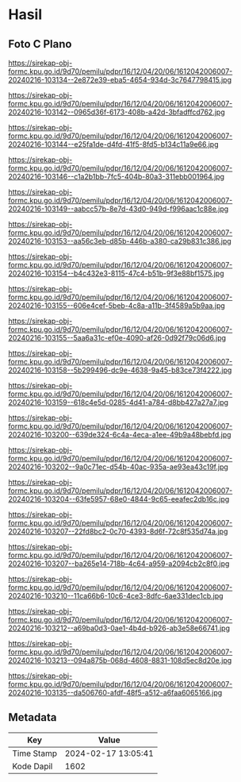 # Hasil

## Foto C Plano

https://sirekap-obj-formc.kpu.go.id/9d70/pemilu/pdpr/16/12/04/20/06/1612042006007-20240216-103134--2e872e39-eba5-4654-934d-3c7647798415.jpg

https://sirekap-obj-formc.kpu.go.id/9d70/pemilu/pdpr/16/12/04/20/06/1612042006007-20240216-103142--0965d36f-6173-408b-a42d-3bfadffcd762.jpg

https://sirekap-obj-formc.kpu.go.id/9d70/pemilu/pdpr/16/12/04/20/06/1612042006007-20240216-103144--e25fa1de-d4fd-41f5-8fd5-b134c11a9e66.jpg

https://sirekap-obj-formc.kpu.go.id/9d70/pemilu/pdpr/16/12/04/20/06/1612042006007-20240216-103146--c1a2b1bb-7fc5-404b-80a3-311ebb001964.jpg

https://sirekap-obj-formc.kpu.go.id/9d70/pemilu/pdpr/16/12/04/20/06/1612042006007-20240216-103149--aabcc57b-8e7d-43d0-949d-f996aac1c88e.jpg

https://sirekap-obj-formc.kpu.go.id/9d70/pemilu/pdpr/16/12/04/20/06/1612042006007-20240216-103153--aa56c3eb-d85b-446b-a380-ca29b831c386.jpg

https://sirekap-obj-formc.kpu.go.id/9d70/pemilu/pdpr/16/12/04/20/06/1612042006007-20240216-103154--b4c432e3-8115-47c4-b51b-9f3e88bf1575.jpg

https://sirekap-obj-formc.kpu.go.id/9d70/pemilu/pdpr/16/12/04/20/06/1612042006007-20240216-103155--606e4cef-5beb-4c8a-a11b-3f4589a5b9aa.jpg

https://sirekap-obj-formc.kpu.go.id/9d70/pemilu/pdpr/16/12/04/20/06/1612042006007-20240216-103155--5aa6a31c-ef0e-4090-af26-0d92f79c06d6.jpg

https://sirekap-obj-formc.kpu.go.id/9d70/pemilu/pdpr/16/12/04/20/06/1612042006007-20240216-103158--5b299496-dc9e-4638-9a45-b83ce73f4222.jpg

https://sirekap-obj-formc.kpu.go.id/9d70/pemilu/pdpr/16/12/04/20/06/1612042006007-20240216-103159--618c4e5d-0285-4d41-a784-d8bb427a27a7.jpg

https://sirekap-obj-formc.kpu.go.id/9d70/pemilu/pdpr/16/12/04/20/06/1612042006007-20240216-103200--639de324-6c4a-4eca-a1ee-49b9a48bebfd.jpg

https://sirekap-obj-formc.kpu.go.id/9d70/pemilu/pdpr/16/12/04/20/06/1612042006007-20240216-103202--9a0c71ec-d54b-40ac-935a-ae93ea43c19f.jpg

https://sirekap-obj-formc.kpu.go.id/9d70/pemilu/pdpr/16/12/04/20/06/1612042006007-20240216-103204--63fe5957-68e0-4844-9c65-eeafec2db16c.jpg

https://sirekap-obj-formc.kpu.go.id/9d70/pemilu/pdpr/16/12/04/20/06/1612042006007-20240216-103207--22fd8bc2-0c70-4393-8d6f-72c8f535d74a.jpg

https://sirekap-obj-formc.kpu.go.id/9d70/pemilu/pdpr/16/12/04/20/06/1612042006007-20240216-103207--ba265e14-718b-4c64-a959-a2094cb2c8f0.jpg

https://sirekap-obj-formc.kpu.go.id/9d70/pemilu/pdpr/16/12/04/20/06/1612042006007-20240216-103210--11ca66b6-10c6-4ce3-8dfc-6ae331dec1cb.jpg

https://sirekap-obj-formc.kpu.go.id/9d70/pemilu/pdpr/16/12/04/20/06/1612042006007-20240216-103212--a69ba0d3-0ae1-4b4d-b926-ab3e58e66741.jpg

https://sirekap-obj-formc.kpu.go.id/9d70/pemilu/pdpr/16/12/04/20/06/1612042006007-20240216-103213--094a875b-068d-4608-8831-108d5ec8d20e.jpg

https://sirekap-obj-formc.kpu.go.id/9d70/pemilu/pdpr/16/12/04/20/06/1612042006007-20240216-103135--da506760-afdf-48f5-a512-a6faa6065166.jpg


## Metadata

| Key        | Value               |
| ---------- | ------------------- |
| Time Stamp | 2024-02-17 13:05:41 |
| Kode Dapil | 1602                |



